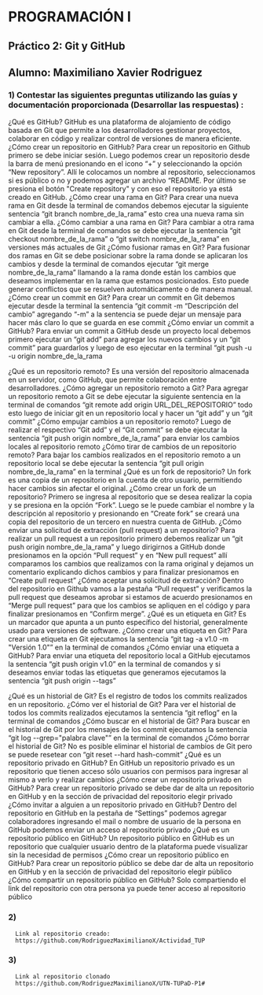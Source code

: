 # PROGRAMACIÓN Ⅰ

## Práctico 2: Git y GitHub

## Alumno: Maximiliano Xavier Rodriguez

### 1) Contestar las siguientes preguntas utilizando las guías y documentación proporcionada (Desarrollar las respuestas) : 

¿Qué es GitHub?
GitHub es una plataforma de alojamiento de código basada en Git que permite a los desarrolladores gestionar proyectos, colaborar en código y realizar control de versiones de manera eficiente.
¿Cómo crear un repositorio en GitHub?
Para crear un repositorio en Github primero se debe iniciar sesión. Luego podemos crear un repositorio desde la barra de menú presionando en el icono “+” y seleccionando la opción “New repository”. Allí le colocamos un nombre al repositorio, seleccionamos si es público o no y podemos agregar un archivo “README. Por último se presiona el botón "Create repository" y con eso el repositorio ya está creado en GitHub.
¿Cómo crear una rama en Git? 
Para crear una nueva rama en Git desde la terminal de comandos debemos ejecutar la siguiente sentencia “git branch nombre_de_la_rama” esto crea una nueva rama sin cambiar a ella.
¿Cómo cambiar a una rama en Git? 
Para cambiar a otra rama en Git desde la terminal de comandos se debe ejecutar la sentencia “git checkout nombre_de_la_rama” o “git switch nombre_de_la_rama” en versiones más actuales de Git
¿Cómo fusionar ramas en Git? 
Para fusionar dos ramas en Git se debe posicionar sobre la rama donde se aplicaran los cambios y desde la terminal de comandos ejecutar “git merge nombre_de_la_rama” llamando a la rama donde están los cambios que deseamos implementar en la rama que estamos posicionados. Esto puede generar conflictos que se resuelven automáticamente o de manera manual.
¿Cómo crear un commit en Git? 
Para crear un commit en Git debemos ejecutar desde la terminal la sentencia “git commit -m “Descripción del cambio” agregando “-m” a la sentencia se puede dejar un mensaje para hacer más claro lo que se guarda en ese commit 
 ¿Cómo enviar un commit a GitHub?
Para enviar un commit a GitHub desde un proyecto local debemos primero ejecutar un “git add” para agregar los nuevos cambios y un “git commit” para guardarlos y luego de eso ejecutar en la terminal “git push -u -u origin nombre_de_la_rama


 ¿Qué es un repositorio remoto? 
Es una versión del repositorio almacenada en un servidor, como GitHub, que permite colaboración entre desarrolladores.
¿Cómo agregar un repositorio remoto a Git?
Para agregar un repositorio remoto a Git se debe ejecutar la siguiente sentencia en la terminal de comandos “git remote add origin URL_DEL_REPOSITORIO” todo esto luego de iniciar git en un repositorio local y hacer un “git add” y un “git commit”
¿Cómo empujar cambios a un repositorio remoto? 
Luego de realizar el respectivo “Git add” y el “Git commit” se debe ejecutar la sentencia “git push origin nombre_de_la_rama” para enviar los cambios locales al repositorio remoto 
¿Cómo tirar de cambios de un repositorio remoto? 
Para bajar los cambios realizados en el repositorio remoto a un repositorio local se debe ejecutar la sentencia “git pull origin nombre_de_la_rama” en la terminal
¿Qué es un fork de repositorio? 
Un fork es una copia de un repositorio en la cuenta de otro usuario, permitiendo hacer cambios sin afectar el original.
¿Cómo crear un fork de un repositorio?
Primero se ingresa al repositorio que se desea realizar la copia y se presiona en la opción “Fork”. Luego se le puede cambiar el nombre y la descripción al repositorio y presionando en “Create fork” se creará una copia del repositorio de un tercero en nuestra cuenta de GitHub.
¿Cómo enviar una solicitud de extracción (pull request) a un repositorio?
Para realizar un pull request a un repositorio primero debemos realizar un “git push origin nombre_de_la_rama” y luego dirigirnos a GitHub donde presionamos en la opción “Pull request” y en “New pull request” allí comparamos los cambios que realizamos con la rama original y dejamos un comentario explicando dichos cambios y para finalizar presionamos en “Create pull request”
¿Cómo aceptar una solicitud de extracción?
Dentro del repositorio en Github vamos a la pestaña “Pull request” y verificamos la pull request que deseamos aprobar si estamos de acuerdo presionamos en “Merge pull request” para que los cambios se apliquen en el código y para finalizar presionamos en “Confirm merge”.
¿Qué es un etiqueta en Git?
Es un marcador que apunta a un punto específico del historial, generalmente usado para versiones de software.
¿Cómo crear una etiqueta en Git?
Para crear una etiqueta en Git ejecutamos la sentencia “git tag -a v1.0 -m "Versión 1.0"” en la terminal de comandos 
¿Cómo enviar una etiqueta a GitHub?
Para enviar una etiqueta del repositorio local a GitHub ejecutamos la sentencia “git push origin v1.0” en la terminal de comandos y si deseamos enviar todas las etiquetas que generamos ejecutamos la sentencia “git push origin --tags”


¿Qué es un historial de Git?
Es el registro de todos los commits realizados en un repositorio.
¿Cómo ver el historial de Git?
Para ver el historial de todos los commits realizados ejecutamos la sentencia “git reflog” en la terminal de comandos 
¿Cómo buscar en el historial de Git?
Para buscar en el historial de Git por los mensajes de los commit ejecutamos la sentencia “git log --grep="palabra clave"” en la terminal de comandos 
¿Cómo borrar el historial de Git?
No es posible eliminar el historial de cambios de Git pero se puede resetear con “git reset --hard hash-commit”
¿Qué es un repositorio privado en GitHub?
En GitHub un repositorio privado es un repositorio que tienen acceso sólo usuarios con permisos para ingresar al mismo a verlo y realizar cambios
¿Cómo crear un repositorio privado en GitHub?
Para crear un repositorio privado se debe dar de alta un repositorio en GitHub y en la sección de privacidad del repositorio elegir privado  
¿Cómo invitar a alguien a un repositorio privado en GitHub?
Dentro del repositorio en GitHub en la pestaña de “Settings” podemos agregar colaboradores ingresando el mail o nombre de usuario de la persona en GitHub podemos enviar un acceso al repositorio privado 
¿Qué es un repositorio público en GitHub?
Un repositorio público en GitHub es un repositorio que cualquier usuario dentro de la plataforma puede visualizar sin la necesidad de permisos 
¿Cómo crear un repositorio público en GitHub?
Para crear un repositorio público se debe dar de alta un repositorio en GitHub y en la sección de privacidad del repositorio elegir público 
¿Cómo compartir un repositorio público en GitHub?
Solo compartiendo el link del repositorio con otra persona ya puede tener acceso al repositorio público 

### 2) 
      Link al repositorio creado: 
      https://github.com/RodriguezMaximilianoX/Actividad_TUP
### 3) 
      Link al repositorio clonado
      https://github.com/RodriguezMaximilianoX/UTN-TUPaD-P1#
